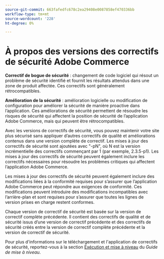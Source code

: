 ```yaml
---
source-git-commit: 663fafedfc678c2ea29408e0087858ef470336bb
workflow-type: tm+mt
source-wordcount: '228'
ht-degree: 0%

---
```

# À propos des versions des correctifs de sécurité Adobe Commerce

**Correctif de bogue de sécurité** : changement de code logiciel qui résout un problème de sécurité identifié et fournit les résultats attendus dans une zone de produit affectée. Ces correctifs sont généralement rétrocompatibles.

**Amélioration de la sécurité** : amélioration logicielle ou modification de configuration pour améliorer la sécurité de manière proactive dans l’application. Ces améliorations de sécurité permettent de résoudre les risques de sécurité qui affectent la position de sécurité de l’application Adobe Commerce, mais qui peuvent être rétrocompatibles.

Avec les versions de correctifs de sécurité, vous pouvez maintenir votre site plus sécurisé sans appliquer d’autres correctifs de qualité et améliorations contenus dans une version complète de correctif. Les mises à jour des correctifs de sécurité sont ajoutées avec &quot;-pN&quot;, où N est la version incrémentielle des correctifs commençant par 1 (par exemple, 2.3.5-p1). Les mises à jour des correctifs de sécurité peuvent également inclure les correctifs nécessaires pour résoudre les problèmes critiques qui affectent l’application Adobe Commerce.

Les mises à jour des correctifs de sécurité peuvent également inclure des modifications liées à la conformité requises pour s’assurer que l’application Adobe Commerce peut répondre aux exigences de conformité. Ces modifications peuvent introduire des modifications incompatibles avec l’arrière-plan et sont requises pour s’assurer que toutes les lignes de version prises en charge restent conformes.

Chaque version de correctif de sécurité est basée sur la version de correctif complète précédente. Il contient des correctifs de qualité et de sécurité issus d’une version de correctif précédente et des correctifs de sécurité créés entre la version de correctif complète précédente et la version de correctif de sécurité.

Pour plus d&#39;informations sur le téléchargement et l&#39;application de correctifs de sécurité, reportez-vous à la section [Exécution et mise à niveau](../installation/composer.md#example---security-patch) du _Guide de mise à niveau_.
